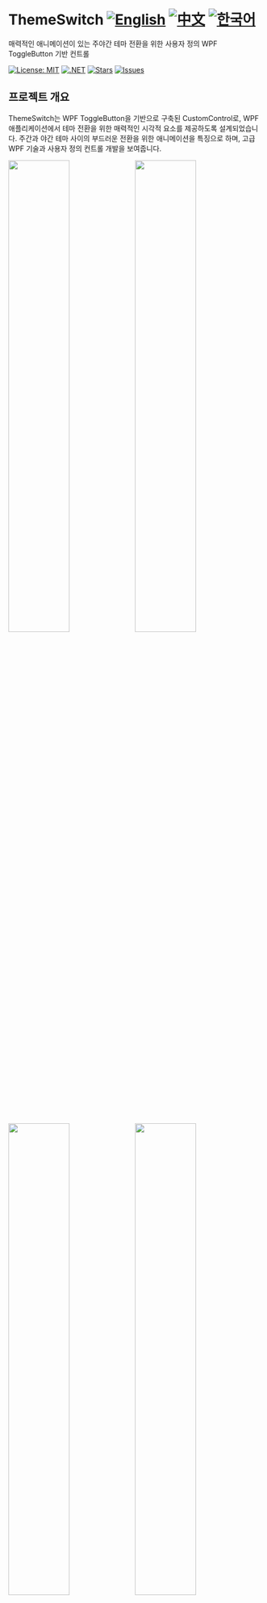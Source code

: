 # ThemeSwitch [![English](https://img.shields.io/badge/Language-English-blue.svg)](README.md) [![中文](https://img.shields.io/badge/Language-中文-red.svg)](README.zh-CN.md) [![한국어](https://img.shields.io/badge/Language-한국어-red.svg)](README.ko.md) 

매력적인 애니메이션이 있는 주야간 테마 전환을 위한 사용자 정의 WPF ToggleButton 기반 컨트롤

[![License: MIT](https://img.shields.io/badge/License-MIT-yellow.svg)](https://opensource.org/licenses/MIT)
[![.NET](https://img.shields.io/badge/.NET-8.0-blue.svg)](https://dotnet.microsoft.com/download)
[![Stars](https://img.shields.io/github/stars/vickyqu115/themeswitch.svg)](https://github.com/vickyqu115/themeswitch/stargazers)
[![Issues](https://img.shields.io/github/issues/vickyqu115/themeswitch.svg)](https://github.com/vickyqu115/themeswitch/issues)

## 프로젝트 개요

ThemeSwitch는 WPF ToggleButton을 기반으로 구축된 CustomControl로, WPF 애플리케이션에서 테마 전환을 위한 매력적인 시각적 요소를 제공하도록 설계되었습니다. 주간과 야간 테마 사이의 부드러운 전환을 위한 애니메이션을 특징으로 하며, 고급 WPF 기술과 사용자 정의 컨트롤 개발을 보여줍니다.

<img src="https://github.com/user-attachments/assets/b8d3b29e-2398-49b2-bb9d-59c5b0fa0aa1" width="49%"/>
<img src="https://github.com/user-attachments/assets/9c835cdf-dd08-4e2d-bacb-4183d8366b1e" width="49%"/>
<img src="https://github.com/user-attachments/assets/d77d1c5c-0f39-4d80-bbab-a47523c4a5f0" width="49%"/>
<img src="https://github.com/user-attachments/assets/334aaa17-493d-4e24-b9b5-d1fd2a6ad8aa" width="49%"/>
<img src="https://github.com/user-attachments/assets/83e5cbb5-c8d2-4dad-acd0-b3cae7dc9a6d" width="49%"/>
<img src="https://github.com/user-attachments/assets/f2fe09b0-1fc1-43d5-8351-df7e348bad67" width="49%"/>

## 주요 기능 및 구현 사항
#### 1. 사용자 정의 WPF 컨트롤 개발
- [x] 특수 기능을 위한 WPF ToggleButton 확장
- [x] XAML을 사용한 복잡한 UI 요소 구현

#### 2. 고급 애니메이션 기술
- [x] 세 가지 유형의 애니메이션: ValueItem (DoubleAnimation), ThickItem (ThicknessAnimation), ColorItem (ColorAnimation)
- [x] 주간과 야간 테마 사이의 부드러운 전환

#### 3. XAML 기반 디자인
- [x] 순수 XAML을 사용한 복잡한 모양 (태양, 구름, 달, 별) 생성
- [x] 현실적인 효과를 위한 불투명도 및 위치 조정 활용

#### 4. 성능 최적화
- [x] 클리핑 및 레이아웃 기술을 사용한 효율적인 렌더링
- [x] 외부 종속성 없는 부드러운 애니메이션

#### 5. 다중 프레임워크 호환성
- [x] 다중 타겟팅을 통한 다양한 .NET 프레임워크 지원

## 기술 스택
- WPF (Windows Presentation Foundation)
- .NET (다중 타겟팅 지원)
- C#

## 시작하기
### 필요 조건
- Visual Studio 2022 이상
- .NET SDK (프로젝트에 따른 버전)

### 설치 및 실행
#### 1. 리포지토리 복제:

```
git clone https://github.com/vickyqu115/themeswitch.git
```

#### 2. 솔루션 열기
- [x] Visual Studio
- [x] Visual Studio Code
- [x] JetBrains Rider

<img src="https://github.com/user-attachments/assets/af70f422-7057-4e77-a54d-042ee8358d2a" width="32%"/>
<img src="https://github.com/user-attachments/assets/e4feaa10-a107-4b58-8d13-1d8be620ec62" width="32%"/>
<img src="https://github.com/user-attachments/assets/5ff487f6-55e4-43e1-9abf-f8d419ee6943" width="32%"/>

#### 3. 빌드 및 실행
- [x] 시작 프로젝트 설정
- [x] F5를 누르거나 실행 버튼 클릭
- [x] Windows 11 권장

## 학습 자료
- [구현에 대한 상세 아티클](https://jamesnet.dev/article/109)
- [YouTube 튜토리얼 (영어)](https://bit.ly/3uBkFlQ)
- [BiliBili 튜토리얼 (중국어)](https://bit.ly/3uHFe08)

## 기여하기
ThemeSwitch에 대한 기여를 환영합니다! 이슈를 제출하거나, 풀 리퀘스트를 생성하거나, 개선 사항을 제안해 주세요.

## 라이선스
이 프로젝트는 MIT 라이선스 하에 배포됩니다. 자세한 내용은 [LICENSE](LICENSE) 파일을 참조하세요.

## 연락처
- 웹사이트: https://jamesnet.dev
- 이메일: james@jamesnet.dev, vickyqu115@hotmail.com

매력적인 ThemeSwitch 컨트롤로 WPF 애플리케이션을 향상시켜 보세요!
